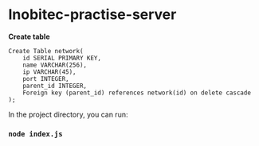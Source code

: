 # Inobitec-practise-server

**Create table**
```
Create Table network(
	id SERIAL PRIMARY KEY,
	name VARCHAR(256),
	ip VARCHAR(45),
	port INTEGER,
	parent_id INTEGER,
	Foreign key (parent_id) references network(id) on delete cascade
);
```

In the project directory, you can run:

### `node index.js`
